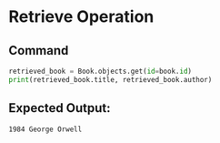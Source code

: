 # Retrieve Operation

## Command
```python
retrieved_book = Book.objects.get(id=book.id)
print(retrieved_book.title, retrieved_book.author)
```

## Expected Output:
```shell
1984 George Orwell
```
